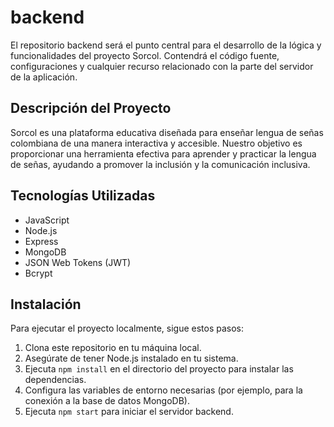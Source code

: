 # backend
El repositorio backend será el punto central para el desarrollo de la lógica y funcionalidades del proyecto Sorcol. Contendrá el código fuente, configuraciones y cualquier recurso relacionado con la parte del servidor de la aplicación.

## Descripción del Proyecto

Sorcol es una plataforma educativa diseñada para enseñar lengua de señas colombiana de una manera interactiva y accesible. Nuestro objetivo es proporcionar una herramienta efectiva para aprender y practicar la lengua de señas, ayudando a promover la inclusión y la comunicación inclusiva.

## Tecnologías Utilizadas

- JavaScript
- Node.js
- Express
- MongoDB
- JSON Web Tokens (JWT)
- Bcrypt

## Instalación

Para ejecutar el proyecto localmente, sigue estos pasos:

1. Clona este repositorio en tu máquina local.
2. Asegúrate de tener Node.js instalado en tu sistema.
3. Ejecuta `npm install` en el directorio del proyecto para instalar las dependencias.
4. Configura las variables de entorno necesarias (por ejemplo, para la conexión a la base de datos MongoDB).
5. Ejecuta `npm start` para iniciar el servidor backend.
